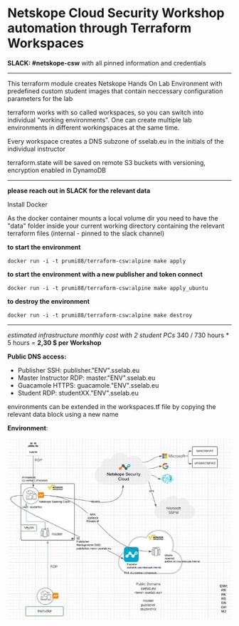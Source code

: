 ﻿**<h1> Netskope Cloud Security Workshop automation through Terraform Workspaces </h1>**

  **SLACK: #netskope-csw** with all pinned information and credentials

--- 

This terraform module creates Netskope Hands On Lab Environment with predefined custom student images that contain neccessary configuration parameters for the lab

terraform works with so called workspaces, so you can switch into individual "working environments". One can create multiple lab environments in different workingspaces at the same time.

Every workspace creates a DNS subzone of sselab.eu in the initials of the individual instructor

terraform.state will be saved on remote S3 buckets with versioning, encryption enabled in DynamoDB

---

**please reach out in SLACK for the relevant data**

Install Docker 

As the docker container mounts a local volume dir you need to have the "data" folder inside your current working directory containing the relevant terraform files (internal - pinned to the slack channel)

**to start the environment**<br>
```
docker run -i -t prumi88/terraform-csw:alpine make apply
```


**to start the environment with a new publisher and token connect**<br>
```
docker run -i -t prumi88/terraform-csw:alpine make apply_ubuntu
```
**to destroy the environment**<br>
```
docker run -i -t prumi88/terraform-csw:alpine make destroy

```
---


**estimated infrastructure monthly cost* with 2 student PCs* 340 / 730 hours * 5 hours = **2,30 $ per Workshop**


**Public DNS access:**

- Publisher SSH: publisher."ENV".sselab.eu
- Master Instructor RDP: master."ENV".sselab.eu
- Guacamole HTTPS: guacamole."ENV".sselab.eu
- Student RDP: studentXX."ENV".sselab.eu

environments can be extended in the workspaces.tf file by copying the relevant data block using a new name

**Environment**: 

![LAB ENVIRONMENT](Images/lab.jpg)
